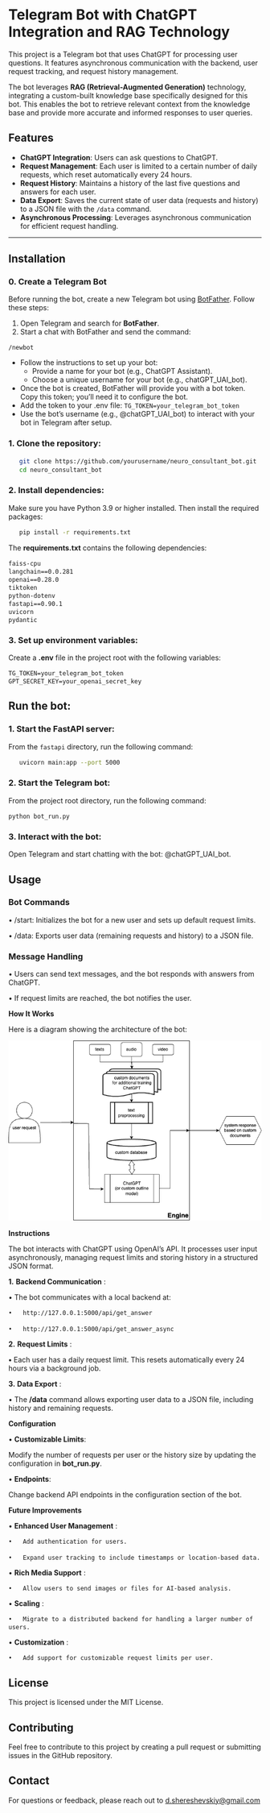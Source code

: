 # Telegram Bot with ChatGPT Integration and RAG Technology

This project is a Telegram bot that uses ChatGPT for processing user questions. It features asynchronous communication with the backend, user request tracking, and request history management.

The bot leverages **RAG (Retrieval-Augmented Generation)** technology, integrating a custom-built knowledge base specifically designed for this bot. This enables the bot to retrieve relevant context from the knowledge base and provide more accurate and informed responses to user queries.

## Features

- **ChatGPT Integration**: Users can ask questions to ChatGPT.
- **Request Management**: Each user is limited to a certain number of daily requests, which reset automatically every 24 hours.
- **Request History**: Maintains a history of the last five questions and answers for each user.
- **Data Export**: Saves the current state of user data (requests and history) to a JSON file with the `/data` command.
- **Asynchronous Processing**: Leverages asynchronous communication for efficient request handling.

---

## Installation

### 0. Create a Telegram Bot

Before running the bot, create a new Telegram bot using [BotFather](https://core.telegram.org/bots#botfather). Follow these steps:

1. Open Telegram and search for **BotFather**.
2. Start a chat with BotFather and send the command:

```
/newbot
```

* Follow the instructions to set up your bot:
  * Provide a name for your bot (e.g., ChatGPT Assistant).
  * Choose a unique username for your bot (e.g., chatGPT_UAI_bot).
* Once the bot is created, BotFather will provide you with a bot token. Copy this token; you’ll need it to configure the bot.
* Add the token to your .env file:
  ``TG_TOKEN=your_telegram_bot_token``
* Use the bot’s username (e.g., @chatGPT_UAI_bot) to interact with your bot in Telegram after setup.

### 1. Clone the repository:

```bash
   git clone https://github.com/yourusername/neuro_consultant_bot.git
   cd neuro_consultant_bot
```

### 2. Install dependencies:

Make sure you have Python 3.9 or higher installed. Then install the required packages:

```bash
   pip install -r requirements.txt
```

The **requirements.txt** contains the following dependencies:

```plaintext
faiss-cpu
langchain==0.0.281
openai==0.28.0
tiktoken
python-dotenv
fastapi==0.90.1
uvicorn
pydantic
```

### 3. Set up environment variables:

Create a **.env** file in the project root with the following variables:

```env
TG_TOKEN=your_telegram_bot_token
GPT_SECRET_KEY=your_openai_secret_key
```

## Run the bot:

### 1. Start the FastAPI server:

   From the `fastapi` directory, run the following command:

```bash
   uvicorn main:app --port 5000
```

### 2.	Start the Telegram bot:

From the project root directory, run the following command:

```
python bot_run.py
```

### 3.	Interact with the bot:

Open Telegram and start chatting with the bot: @chatGPT_UAI_bot.

## Usage

### Bot Commands

• /start: Initializes the bot for a new user and sets up default request limits.

• /data: Exports user data (remaining requests and history) to a JSON file.

### Message Handling

• Users can send text messages, and the bot responds with answers from ChatGPT.

• If request limits are reached, the bot notifies the user.

**How It Works**

Here is a diagram showing the architecture of the bot:

![Bot Diagram](neuro%20consultant.drawio.png "Bot Diagram")

**Instructions**

The bot interacts with ChatGPT using OpenAI’s API. It processes user input asynchronously, managing request limits and storing history in a structured JSON format.

**1.**	 **Backend Communication** :

 • The bot communicates with a local backend at:

    •	http://127.0.0.1:5000/api/get_answer

    •	http://127.0.0.1:5000/api/get_answer_async

**2.**	 **Request Limits** :

**•**	Each user has a daily request limit. This resets automatically every 24 hours via a background job.

**3.**	 **Data Export** :

•	The **/data** command allows exporting user data to a JSON file, including history and remaining requests.

**Configuration**

• **Customizable Limits**:

Modify the number of requests per user or the history size by updating the configuration in **bot_run.py**.

• **Endpoints**:

Change backend API endpoints in the configuration section of the bot.

**Future Improvements**

•	**Enhanced User Management** :

    •	Add authentication for users.

    •	Expand user tracking to include timestamps or location-based data.

•	**Rich Media Support** :

    •	Allow users to send images or files for AI-based analysis.

•	**Scaling** :

    •	Migrate to a distributed backend for handling a larger number of users.

•	**Customization** :

    •	Add support for customizable request limits per user.

## **License**

This project is licensed under the MIT License.

## **Contributing**

Feel free to contribute to this project by creating a pull request or submitting issues in the GitHub repository.

## **Contact**

For questions or feedback, please reach out to d.shereshevskiy@gmail.com
